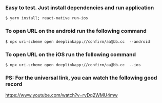 ### Easy to test. Just install dependencies and run application
```
$ yarn install; react-native run-ios
```

### To open URL on the android run the following command
```
$ npx uri-scheme open deeplinkapp://confirm/aa@bb.cc  --android
```

### To open URL on the iOS run the following command
```
$ npx uri-scheme open deeplinkapp://confirm/aa@bb.cc  --ios
```

### PS: For the universal link, you can watch the following good  record
https://www.youtube.com/watch?v=rvDq2WMU4mw 
